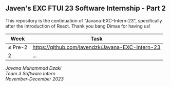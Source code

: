 ## Javen's EXC FTUI 23 Software Internship - Part 2
This repository is the continuation of "Javana-EXC-Intern-23", specifically after the introduction of React. Thank you bang Dimas for having us!

| Week | Task |
| ------ | ------ |
| ≤ Pre-2 | https://github.com/javendzk/Javana-EXC-Intern-23 |
| 2 | ... |

*Javana Muhammad Dzaki  
Team 3 Software Intern  
November-December 2023*

